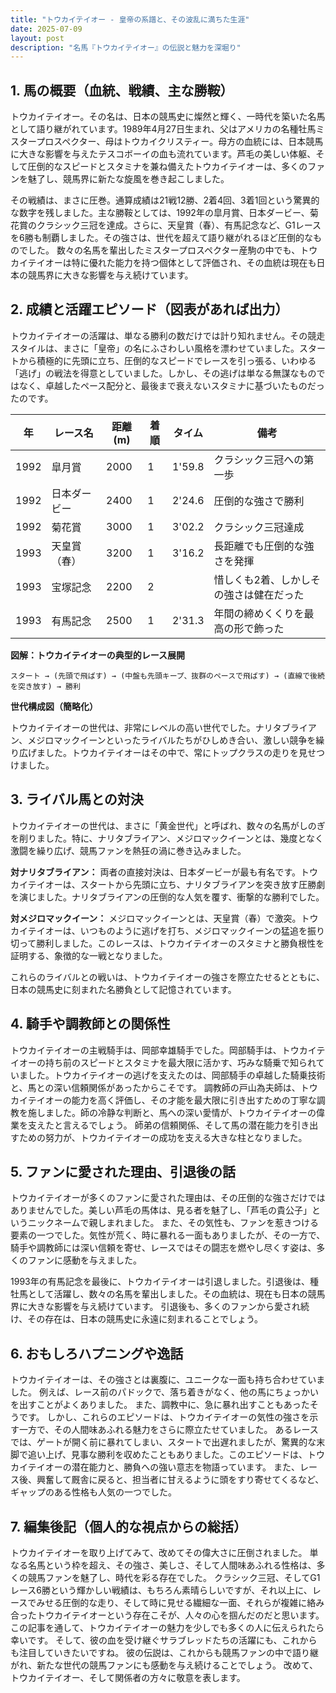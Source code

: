 ```yaml
---
title: "トウカイテイオー - 皇帝の系譜と、その波乱に満ちた生涯"
date: 2025-07-09
layout: post
description: "名馬『トウカイテイオー』の伝説と魅力を深堀り"
---
```


## 1. 馬の概要（血統、戦績、主な勝鞍）

トウカイテイオー。その名は、日本の競馬史に燦然と輝く、一時代を築いた名馬として語り継がれています。1989年4月27日生まれ、父はアメリカの名種牡馬ミスタープロスペクター、母はトウカイクリスティー。母方の血統には、日本競馬に大きな影響を与えたテスコボーイの血も流れています。芦毛の美しい体躯、そして圧倒的なスピードとスタミナを兼ね備えたトウカイテイオーは、多くのファンを魅了し、競馬界に新たな旋風を巻き起こしました。

その戦績は、まさに圧巻。通算成績は21戦12勝、2着4回、3着1回という驚異的な数字を残しました。主な勝鞍としては、1992年の皐月賞、日本ダービー、菊花賞のクラシック三冠を達成。さらに、天皇賞（春）、有馬記念など、G1レースを6勝も制覇しました。その強さは、世代を超えて語り継がれるほど圧倒的なものでした。  数々の名馬を輩出したミスタープロスペクター産駒の中でも、トウカイテイオーは特に優れた能力を持つ個体として評価され、その血統は現在も日本の競馬界に大きな影響を与え続けています。


## 2. 成績と活躍エピソード（図表があれば出力）

トウカイテイオーの活躍は、単なる勝利の数だけでは計り知れません。その競走スタイルは、まさに「皇帝」の名にふさわしい風格を漂わせていました。スタートから積極的に先頭に立ち、圧倒的なスピードでレースを引っ張る、いわゆる「逃げ」の戦法を得意としていました。しかし、その逃げは単なる無謀なものではなく、卓越したペース配分と、最後まで衰えないスタミナに基づいたものだったのです。

| 年 | レース名             | 距離(m) | 着順 | タイム       | 備考                                     |
|---|----------------------|----------|-------|-------------|-----------------------------------------|
| 1992 | 皐月賞               | 2000     | 1     | 1'59.8      | クラシック三冠への第一歩                 |
| 1992 | 日本ダービー           | 2400     | 1     | 2'24.6      | 圧倒的な強さで勝利                       |
| 1992 | 菊花賞               | 3000     | 1     | 3'02.2      | クラシック三冠達成                       |
| 1993 | 天皇賞（春）           | 3200     | 1     | 3'16.2      | 長距離でも圧倒的な強さを発揮             |
| 1993 | 宝塚記念             | 2200     | 2     |             | 惜しくも2着、しかしその強さは健在だった |
| 1993 | 有馬記念             | 2500     | 1     | 2'31.3      | 年間の締めくくりを最高の形で飾った       |


**図解：トウカイテイオーの典型的レース展開**

```
スタート → (先頭で飛ばす) → (中盤も先頭キープ、抜群のペースで飛ばす) → (直線で後続を突き放す) → 勝利
```

**世代構成図（簡略化）**

トウカイテイオーの世代は、非常にレベルの高い世代でした。ナリタブライアン、メジロマックイーンといったライバルたちがひしめき合い、激しい競争を繰り広げました。トウカイテイオーはその中で、常にトップクラスの走りを見せつけました。


## 3. ライバル馬との対決

トウカイテイオーの世代は、まさに「黄金世代」と呼ばれ、数々の名馬がしのぎを削りました。特に、ナリタブライアン、メジロマックイーンとは、幾度となく激闘を繰り広げ、競馬ファンを熱狂の渦に巻き込みました。

**対ナリタブライアン：**  両者の直接対決は、日本ダービーが最も有名です。トウカイテイオーは、スタートから先頭に立ち、ナリタブライアンを突き放す圧勝劇を演じました。ナリタブライアンの圧倒的な人気を覆す、衝撃的な勝利でした。

**対メジロマックイーン：** メジロマックイーンとは、天皇賞（春）で激突。トウカイテイオーは、いつものように逃げを打ち、メジロマックイーンの猛追を振り切って勝利しました。このレースは、トウカイテイオーのスタミナと勝負根性を証明する、象徴的な一戦となりました。

これらのライバルとの戦いは、トウカイテイオーの強さを際立たせるとともに、日本の競馬史に刻まれた名勝負として記憶されています。


## 4. 騎手や調教師との関係性

トウカイテイオーの主戦騎手は、岡部幸雄騎手でした。岡部騎手は、トウカイテイオーの持ち前のスピードとスタミナを最大限に活かす、巧みな騎乗で知られていました。トウカイテイオーの逃げを支えたのは、岡部騎手の卓越した騎乗技術と、馬との深い信頼関係があったからこそです。  調教師の戸山為夫師は、トウカイテイオーの能力を高く評価し、その才能を最大限に引き出すための丁寧な調教を施しました。師の冷静な判断と、馬への深い愛情が、トウカイテイオーの偉業を支えたと言えるでしょう。  師弟の信頼関係、そして馬の潜在能力を引き出すための努力が、トウカイテイオーの成功を支える大きな柱となりました。


## 5. ファンに愛された理由、引退後の話

トウカイテイオーが多くのファンに愛された理由は、その圧倒的な強さだけではありませんでした。美しい芦毛の馬体は、見る者を魅了し、「芦毛の貴公子」というニックネームで親しまれました。  また、その気性も、ファンを惹きつける要素の一つでした。気性が荒く、時に暴れる一面もありましたが、その一方で、騎手や調教師には深い信頼を寄せ、レースではその闘志を燃やし尽くす姿は、多くのファンに感動を与えました。

1993年の有馬記念を最後に、トウカイテイオーは引退しました。引退後は、種牡馬として活躍し、数々の名馬を輩出しました。その血統は、現在も日本の競馬界に大きな影響を与え続けています。  引退後も、多くのファンから愛され続け、その存在は、日本の競馬史に永遠に刻まれることでしょう。


## 6. おもしろハプニングや逸話

トウカイテイオーは、その強さとは裏腹に、ユニークな一面も持ち合わせていました。  例えば、レース前のパドックで、落ち着きがなく、他の馬にちょっかいを出すことがよくありました。  また、調教中に、急に暴れ出すこともあったそうです。  しかし、これらのエピソードは、トウカイテイオーの気性の強さを示す一方で、その人間味あふれる魅力をさらに際立たせていました。  あるレースでは、ゲートが開く前に暴れてしまい、スタートで出遅れましたが、驚異的な末脚で追い上げ、見事な勝利を収めたこともありました。このエピソードは、トウカイテイオーの潜在能力と、勝負への強い意志を物語っています。  また、レース後、興奮して厩舎に戻ると、担当者に甘えるように頭をすり寄せてくるなど、ギャップのある性格も人気の一つでした。


## 7. 編集後記（個人的な視点からの総括）

トウカイテイオーを取り上げてみて、改めてその偉大さに圧倒されました。  単なる名馬という枠を超え、その強さ、美しさ、そして人間味あふれる性格は、多くの競馬ファンを魅了し、時代を彩る存在でした。  クラシック三冠、そしてG1レース6勝という輝かしい戦績は、もちろん素晴らしいですが、それ以上に、レースでみせる圧倒的な走り、そして時に見せる繊細な一面、それらが複雑に絡み合ったトウカイテイオーという存在こそが、人々の心を掴んだのだと思います。  この記事を通して、トウカイテイオーの魅力を少しでも多くの人に伝えられたら幸いです。  そして、彼の血を受け継ぐサラブレッドたちの活躍にも、これからも注目していきたいですね。  彼の伝説は、これからも競馬ファンの中で語り継がれ、新たな世代の競馬ファンにも感動を与え続けることでしょう。  改めて、トウカイテイオー、そして関係者の方々に敬意を表します。

